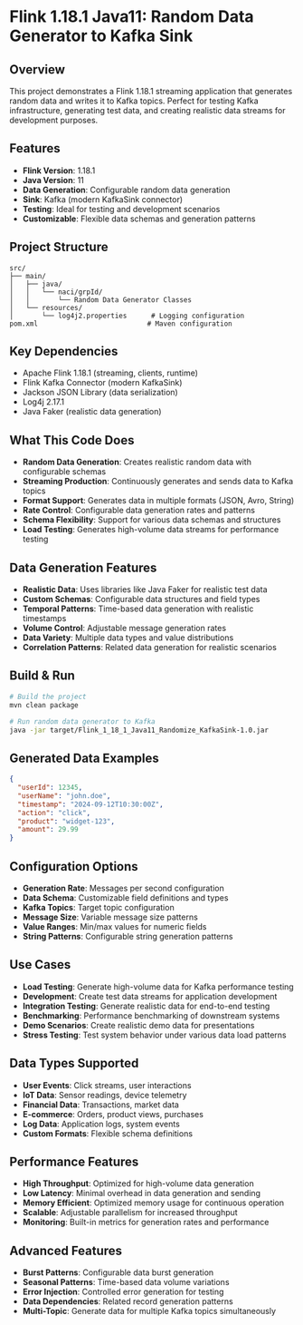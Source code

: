 # Flink 1.18.1 Java11: Random Data Generator to Kafka Sink

## Overview
This project demonstrates a Flink 1.18.1 streaming application that generates random data and writes it to Kafka topics. Perfect for testing Kafka infrastructure, generating test data, and creating realistic data streams for development purposes.

## Features
- **Flink Version**: 1.18.1
- **Java Version**: 11
- **Data Generation**: Configurable random data generation
- **Sink**: Kafka (modern KafkaSink connector)
- **Testing**: Ideal for testing and development scenarios
- **Customizable**: Flexible data schemas and generation patterns

## Project Structure
```
src/
├── main/
│   ├── java/
│   │   └── naci/grpId/
│   │       └── Random Data Generator Classes
│   └── resources/
│       └── log4j2.properties      # Logging configuration
pom.xml                           # Maven configuration
```

## Key Dependencies
- Apache Flink 1.18.1 (streaming, clients, runtime)
- Flink Kafka Connector (modern KafkaSink)
- Jackson JSON Library (data serialization)
- Log4j 2.17.1
- Java Faker (realistic data generation)

## What This Code Does
- **Random Data Generation**: Creates realistic random data with configurable schemas
- **Streaming Production**: Continuously generates and sends data to Kafka topics
- **Format Support**: Generates data in multiple formats (JSON, Avro, String)
- **Rate Control**: Configurable data generation rates and patterns
- **Schema Flexibility**: Support for various data schemas and structures
- **Load Testing**: Generates high-volume data streams for performance testing

## Data Generation Features
- **Realistic Data**: Uses libraries like Java Faker for realistic test data
- **Custom Schemas**: Configurable data structures and field types
- **Temporal Patterns**: Time-based data generation with realistic timestamps
- **Volume Control**: Adjustable message generation rates
- **Data Variety**: Multiple data types and value distributions
- **Correlation Patterns**: Related data generation for realistic scenarios

## Build & Run
```bash
# Build the project
mvn clean package

# Run random data generator to Kafka
java -jar target/Flink_1_18_1_Java11_Randomize_KafkaSink-1.0.jar
```

## Generated Data Examples
```json
{
  "userId": 12345,
  "userName": "john.doe",
  "timestamp": "2024-09-12T10:30:00Z",
  "action": "click",
  "product": "widget-123",
  "amount": 29.99
}
```

## Configuration Options
- **Generation Rate**: Messages per second configuration
- **Data Schema**: Customizable field definitions and types
- **Kafka Topics**: Target topic configuration
- **Message Size**: Variable message size patterns
- **Value Ranges**: Min/max values for numeric fields
- **String Patterns**: Configurable string generation patterns

## Use Cases
- **Load Testing**: Generate high-volume data for Kafka performance testing
- **Development**: Create test data streams for application development
- **Integration Testing**: Generate realistic data for end-to-end testing
- **Benchmarking**: Performance benchmarking of downstream systems
- **Demo Scenarios**: Create realistic demo data for presentations
- **Stress Testing**: Test system behavior under various data load patterns

## Data Types Supported
- **User Events**: Click streams, user interactions
- **IoT Data**: Sensor readings, device telemetry
- **Financial Data**: Transactions, market data
- **E-commerce**: Orders, product views, purchases
- **Log Data**: Application logs, system events
- **Custom Formats**: Flexible schema definitions

## Performance Features
- **High Throughput**: Optimized for high-volume data generation
- **Low Latency**: Minimal overhead in data generation and sending
- **Memory Efficient**: Optimized memory usage for continuous operation
- **Scalable**: Adjustable parallelism for increased throughput
- **Monitoring**: Built-in metrics for generation rates and performance

## Advanced Features
- **Burst Patterns**: Configurable data burst generation
- **Seasonal Patterns**: Time-based data volume variations
- **Error Injection**: Controlled error generation for testing
- **Data Dependencies**: Related record generation patterns
- **Multi-Topic**: Generate data for multiple Kafka topics simultaneously